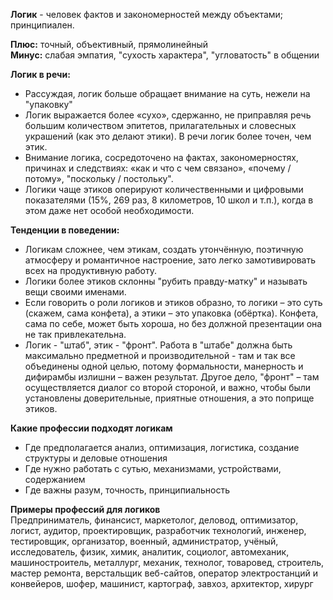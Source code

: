 **Логик** - человек фактов и закономерностей между объектами; принципиален.
  
**Плюс:** точный, объективный, прямолинейный  
**Минус:** слабая эмпатия, "сухость характера", "угловатость" в общении  
  
**Логик в речи:**  
- Рассуждая, логик больше обращает внимание на суть, нежели на "упаковку"
- Логик выражается более «сухо», сдержанно, не приправляя речь большим количеством эпитетов, прилагательных и словесных украшений (как это делают этики). В речи логик более точен, чем этик.
- Внимание логика, сосредоточено на фактах, закономерностях, причинах и следствиях: «как и что с чем связано», «почему / потому», "поскольку / постольку".
- Логики чаще этиков оперируют количественными и цифровыми показателями (15%, 269 раз, 8 километров, 10 школ и т.п.), когда в этом даже нет особой необходимости.

**Тенденции в поведении:**
- Логикам сложнее, чем этикам, создать утончённую, поэтичную атмосферу и романтичное настроение, зато легко замотивировать всех на продуктивную работу.
- Логики более этиков склонны "рубить правду-матку" и называть вещи своими именами.
- Если говорить о роли логиков и этиков образно, то логики – это суть (скажем, сама конфета), а этики – это упаковка (обёртка). Конфета, сама по себе, может быть хороша, но без должной презентации она не так привлекательна.
- Логик - "штаб", этик - "фронт". Работа в "штабе" должна быть максимально предметной и производительной - там и так все объединены одной целью, потому формальности, манерность и дифирамбы излишни – важен результат. Другое дело, "фронт" – там осуществляется диалог со второй стороной, и важно, чтобы были установлены доверительные, приятные отношения, а это поприще этиков.

**Какие профессии подходят логикам**  
- Где предполагается анализ, оптимизация, логистика, создание структуры и деловые отношения  
- Где нужно работать с сутью, механизмами, устройствами, содержанием  
- Где важны разум, точность, принципиальность  
  
**Примеры профессий для логиков**  
Предприниматель, финансист, маркетолог, деловод, оптимизатор, логист, аудитор, проектировщик, разработчик технологий, инженер, тестировщик, организатор, военный, администратор, учёный, исследователь, физик, химик, аналитик, социолог, автомеханик, машиностроитель, металлург, механик, технолог, товаровед, строитель, мастер ремонта, верстальщик веб-сайтов, оператор электростанций и конвейеров, шофер, машинист, картограф, завхоз, архитектор, хирург